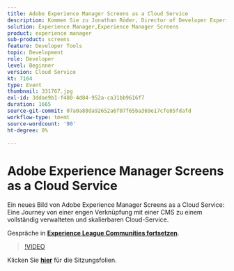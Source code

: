 ```yaml
---
title: Adobe Experience Manager Screens as a Cloud Service
description: Kommen Sie zu Jonathan Röder, Director of Developer Experience for Experience Cloud, um mehr über die neuesten Entwickler-Updates in Adobe Experience Cloud zu erfahren. Diese Sitzung wurde im Rahmen des Adobe Developers Live-Inhaltsereignisses durchgeführt.
solution: Experience Manager,Experience Manager Screens
product: experience manager
sub-product: screens
feature: Developer Tools
topic: Development
role: Developer
level: Beginner
version: Cloud Service
kt: 7164
type: Event
thumbnail: 331767.jpg
exl-id: 3ddae9b1-f480-4d84-952a-ca31bb9616f7
duration: 1665
source-git-commit: 07a0a88da92652a6f07f65ba369e17cfe85fdafd
workflow-type: tm+mt
source-wordcount: '90'
ht-degree: 0%

---
```


# Adobe Experience Manager Screens as a Cloud Service

Ein neues Bild von Adobe Experience Manager Screens as a Cloud Service: Eine Journey von einer engen Verknüpfung mit einer CMS zu einem vollständig verwalteten und skalierbaren Cloud-Service.

Gespräche in **[Experience League Communities fortsetzen](https://adobe.ly/36Yd3v6)**.

>[!VIDEO](https://video.tv.adobe.com/v/331767/?quality=12&learn=on&hidetitle=true)

Klicken Sie **[hier](/help/adobe-developers-live/assets/screens-as-a-cloud-service.pdf)** für die Sitzungsfolien.
